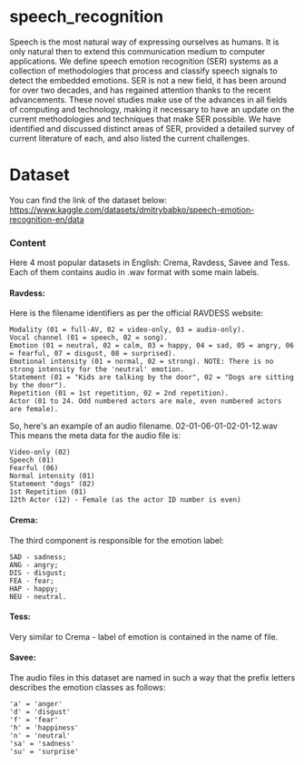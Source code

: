 # speech_recognition
Speech is the most natural way of expressing ourselves as humans. It is only natural then to extend this communication medium to computer applications. We define speech emotion recognition (SER) systems as a collection of methodologies that process and classify speech signals to detect the embedded emotions. SER is not a new field, it has been around for over two decades, and has regained attention thanks to the recent advancements. These novel studies make use of the advances in all fields of computing and technology, making it necessary to have an update on the current methodologies and techniques that make SER possible. We have identified and discussed distinct areas of SER, provided a detailed survey of current literature of each, and also listed the current challenges.

# Dataset 
You can find the link of the dataset below: https://www.kaggle.com/datasets/dmitrybabko/speech-emotion-recognition-en/data

### Content

Here 4 most popular datasets in English: Crema, Ravdess, Savee and Tess. Each of them contains audio in .wav format with some main labels.

#### Ravdess:

Here is the filename identifiers as per the official RAVDESS website:

    Modality (01 = full-AV, 02 = video-only, 03 = audio-only).
    Vocal channel (01 = speech, 02 = song).
    Emotion (01 = neutral, 02 = calm, 03 = happy, 04 = sad, 05 = angry, 06 = fearful, 07 = disgust, 08 = surprised).
    Emotional intensity (01 = normal, 02 = strong). NOTE: There is no strong intensity for the 'neutral' emotion.
    Statement (01 = "Kids are talking by the door", 02 = "Dogs are sitting by the door").
    Repetition (01 = 1st repetition, 02 = 2nd repetition).
    Actor (01 to 24. Odd numbered actors are male, even numbered actors are female).

So, here's an example of an audio filename. 02-01-06-01-02-01-12.wav This means the meta data for the audio file is:

    Video-only (02)
    Speech (01)
    Fearful (06)
    Normal intensity (01)
    Statement "dogs" (02)
    1st Repetition (01)
    12th Actor (12) - Female (as the actor ID number is even)

#### Crema:

The third component is responsible for the emotion label:

    SAD - sadness;
    ANG - angry;
    DIS - disgust;
    FEA - fear;
    HAP - happy;
    NEU - neutral.

#### Tess:

Very similar to Crema - label of emotion is contained in the name of file.

#### Savee:

The audio files in this dataset are named in such a way that the prefix letters describes the emotion classes as follows:

    'a' = 'anger'
    'd' = 'disgust'
    'f' = 'fear'
    'h' = 'happiness'
    'n' = 'neutral'
    'sa' = 'sadness'
    'su' = 'surprise'


